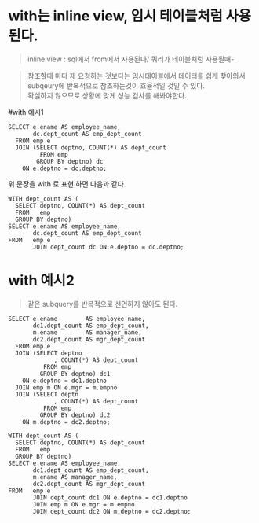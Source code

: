 # with는 inline view, 임시 테이블처럼 사용된다.
> inline view : sql에서 from에서 사용된다/ 쿼리가 테이블처럼 사용될때-

> 참조할때 마다 재 요청하는 것보다는 임시테이블에서 데이터를 쉽게 찾아와서 subqeury에 반복적으로 참조하는것이 효율적일 것일 수 있다.  
> 확실하지 않으므로 상황에 맞게 성능 검사를 해봐야한다.

#with 예시1
``` db
SELECT e.ename AS employee_name,
       dc.dept_count AS emp_dept_count
  FROM emp e
  JOIN (SELECT deptno, COUNT(*) AS dept_count
         FROM emp
        GROUP BY deptno) dc
    ON e.deptno = dc.deptno;
```


위 문장을 with 로 표현 하면 다음과 같다.
```
WITH dept_count AS (
  SELECT deptno, COUNT(*) AS dept_count
  FROM   emp
  GROUP BY deptno)
SELECT e.ename AS employee_name,
       dc.dept_count AS emp_dept_count
FROM   emp e
       JOIN dept_count dc ON e.deptno = dc.deptno;
```

# with 예시2
>  같은 subquery를  반복적으로 선언하지 않아도 된다.
```
SELECT e.ename        AS employee_name,
       dc1.dept_count AS emp_dept_count,
       m.ename        AS manager_name,
       dc2.dept_count AS mgr_dept_count
  FROM emp e 
  JOIN (SELECT deptno
             , COUNT(*) AS dept_count
          FROM emp
         GROUP BY deptno) dc1
    ON e.deptno = dc1.deptno
  JOIN emp m ON e.mgr = m.empno
  JOIN (SELECT deptn
             , COUNT(*) AS dept_count
          FROM emp
         GROUP BY deptno) dc2
    ON m.deptno = dc2.deptno;
```
```
WITH dept_count AS (
  SELECT deptno, COUNT(*) AS dept_count
  FROM   emp
  GROUP BY deptno)
SELECT e.ename AS employee_name,
       dc1.dept_count AS emp_dept_count,
       m.ename AS manager_name,
       dc2.dept_count AS mgr_dept_count
FROM   emp e
       JOIN dept_count dc1 ON e.deptno = dc1.deptno
       JOIN emp m ON e.mgr = m.empno
       JOIN dept_count dc2 ON m.deptno = dc2.deptno;

```